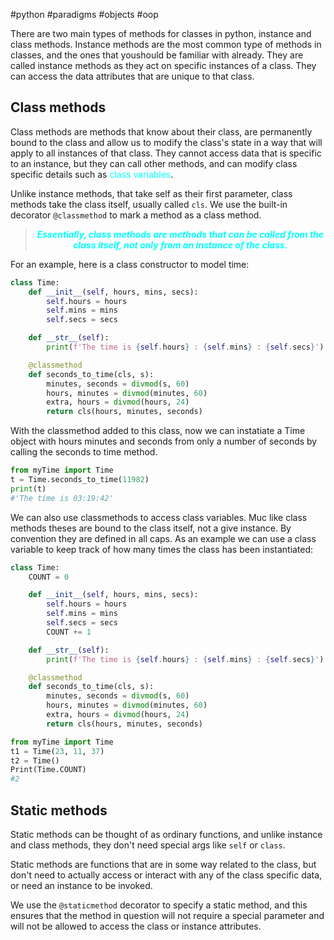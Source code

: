 #python #paradigms #objects #oop 

There are two main types of methods for classes in python, instance and class methods. Instance methods are the most common type of methods in classes, and the ones that youshould be familiar with already. They are called instance methods as they act on specific instances of a class. They can access the data attributes that are unique to that class.

## Class methods
Class methods are methods that know about their class, are permanently bound to the class and allow us to modify the class's state in a way that will apply to all instances of that class. They cannot access data that is specific to an instance, but they can call other methods, and can modify class specific details such as <span style="color: cyan;">class variables</span>.

Unlike instance methods, that take self as their first parameter, class methods take the class itself, usually called `cls`. We use the built-in decorator `@classmethod` to mark a method as a class method.

<blockquote style="color: cyan; text-align: center; font-weight: bold; font-style: italic;">Essentially, class methods are methods that can be called from the class itself, not only from an instance of the class.</blockquote>

For an example, here is a class constructor to model time:
```python
class Time:
	def __init__(self, hours, mins, secs):
		self.hours = hours
		self.mins = mins
		self.secs = secs

	def __str__(self):
		print(f'The time is {self.hours} : {self.mins} : {self.secs}')

	@classmethod
	def seconds_to_time(cls, s):
		minutes, seconds = divmod(s, 60)
		hours, minutes = divmod(minutes, 60)
		extra, hours = divmod(hours, 24)
		return cls(hours, minutes, seconds)
```
With the classmethod added to this class, now we can instatiate a Time object with hours minutes and seconds from only a number of seconds by calling the seconds to time method.
```python
from myTime import Time
t = Time.seconds_to_time(11982)
print(t)
#'The time is 03:19:42'
```

We can also use classmethods to access class variables. Muc like class methods theses are bound to the class itself, not a give instance. By convention they are defined in all caps. As an example we can use a class variable to keep track of how many times the class has been instantiated:
```python
class Time:
	COUNT = 0

	def __init__(self, hours, mins, secs):
		self.hours = hours
		self.mins = mins
		self.secs = secs
		COUNT += 1

	def __str__(self):
		print(f'The time is {self.hours} : {self.mins} : {self.secs}')

	@classmethod
	def seconds_to_time(cls, s):
		minutes, seconds = divmod(s, 60)
		hours, minutes = divmod(minutes, 60)
		extra, hours = divmod(hours, 24)
		return cls(hours, minutes, seconds)

from myTime import Time
t1 = Time(23, 11, 37)
t2 = Time()
Print(Time.COUNT)
#2
```

## Static methods
Static methods can be thought of as ordinary functions, and unlike instance and class methods, they don't need special args like `self` or `class`.

Static  methods are functions that are in some way related to the class, but don't need to actually access or interact with any of the class specific data, or need an instance to be invoked. 

We use the `@staticmethod` decorator to specify a static method, and this ensures that the method in question will not require a special parameter and will not be allowed to access the class or instance attributes.